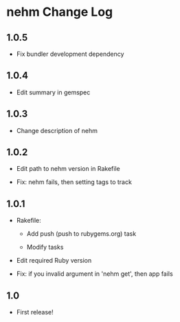 # nehm Change Log

## 1.0.5

* Fix bundler development dependency

## 1.0.4

* Edit summary in gemspec

## 1.0.3

* Change description of nehm

## 1.0.2

* Edit path to nehm version in Rakefile

* Fix: nehm fails, then setting tags to track

## 1.0.1

* Rakefile:

  * Add push (push to rubygems.org) task

  * Modify tasks

* Edit required Ruby version

* Fix: if you invalid argument in 'nehm get', then app fails

## 1.0

* First release!
